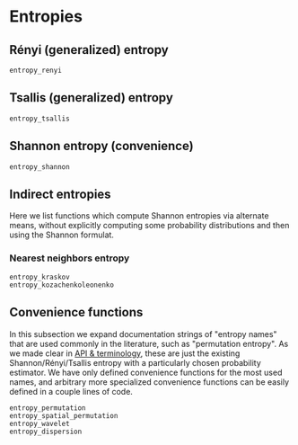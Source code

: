 # Entropies

## Rényi (generalized) entropy

```@docs
entropy_renyi
```

## Tsallis (generalized) entropy

```@docs
entropy_tsallis
```

## Shannon entropy (convenience)
```@docs
entropy_shannon
```

## Indirect entropies
Here we list functions which compute Shannon entropies via alternate means, without explicitly computing some probability distributions and then using the Shannon formulat.

### Nearest neighbors entropy
```@docs
entropy_kraskov
entropy_kozachenkoleonenko
```

## Convenience functions
In this subsection we expand documentation strings of "entropy names" that are used commonly in the literature, such as "permutation entropy". As we made clear in [API & terminology](@ref), these are just the existing Shannon/Rényi/Tsallis entropy with a particularly chosen probability estimator. We have only defined convenience functions for the most used names, and arbitrary more specialized convenience functions can be easily defined in a couple lines of code.
```@docs
entropy_permutation
entropy_spatial_permutation
entropy_wavelet
entropy_dispersion
```
